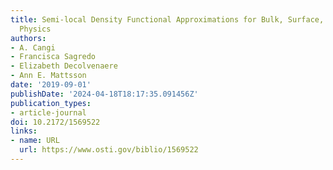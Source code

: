 ```yaml
---
title: Semi-local Density Functional Approximations for Bulk, Surface, and Confinement
  Physics
authors:
- A. Cangi
- Francisca Sagredo
- Elizabeth Decolvenaere
- Ann E. Mattsson
date: '2019-09-01'
publishDate: '2024-04-18T18:17:35.091456Z'
publication_types:
- article-journal
doi: 10.2172/1569522
links:
- name: URL
  url: https://www.osti.gov/biblio/1569522
---
```

